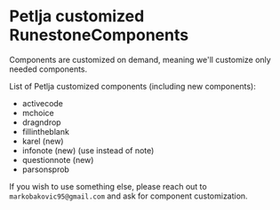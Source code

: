 # Petlja customized RunestoneComponents

Components are customized on demand, meaning we'll customize only needed components.

List of Petlja customized components (including new components):
- activecode
- mchoice
- dragndrop
- fillintheblank
- karel (new)
- infonote (new) (use instead of note)
- questionnote (new)
- parsonsprob

If you wish to use something else, please reach out to `markobakovic95@gmail.com` and ask for component customization.

